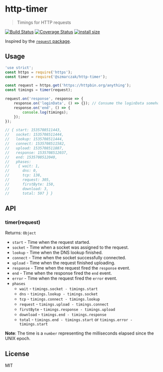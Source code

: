 # http-timer
> Timings for HTTP requests

[![Build Status](https://travis-ci.org/szmarczak/http-timer.svg?branch=master)](https://travis-ci.org/szmarczak/http-timer)
[![Coverage Status](https://coveralls.io/repos/github/szmarczak/http-timer/badge.svg?branch=master)](https://coveralls.io/github/szmarczak/http-timer?branch=master)
[![install size](https://packagephobia.now.sh/badge?p=@szmarczak/http-timer)](https://packagephobia.now.sh/result?p=@szmarczak/http-timer)

Inspired by the [`request` package](https://github.com/request/request).

## Usage
```js
'use strict';
const https = require('https');
const timer = require('@szmarczak/http-timer');

const request = https.get('https://httpbin.org/anything');
const timings = timer(request);

request.on('response', response => {
	response.on('loginData', () => {}); // Consume the loginData somehow
	response.on('end', () => {
		console.log(timings);
	});
});

// { start: 1535708511443,
//   socket: 1535708511444,
//   lookup: 1535708511444,
//   connect: 1535708511582,
//   upload: 1535708511887,
//   response: 1535708512037,
//   end: 1535708512040,
//   phases:
//    { wait: 1,
//      dns: 0,
//      tcp: 138,
//      request: 305,
//      firstByte: 150,
//      download: 3,
//      total: 597 } }
```

## API

### timer(request)

Returns: `Object`

- `start` - Time when the request started.
- `socket` - Time when a socket was assigned to the request.
- `lookup` - Time when the DNS lookup finished.
- `connect` - Time when the socket successfully connected.
- `upload` - Time when the request finished uploading.
- `response` - Time when the request fired the `response` event.
- `end` - Time when the response fired the `end` event.
- `error` - Time when the request fired the `error` event.
- `phases`
	- `wait` - `timings.socket - timings.start`
	- `dns` - `timings.lookup - timings.socket`
	- `tcp` - `timings.connect - timings.lookup`
	- `request` - `timings.upload - timings.connect`
	- `firstByte` - `timings.response - timings.upload`
	- `download` - `timings.end - timings.response`
	- `total` - `timings.end - timings.start` or `timings.error - timings.start`

**Note**: The time is a `number` representing the milliseconds elapsed since the UNIX epoch.

## License

MIT
